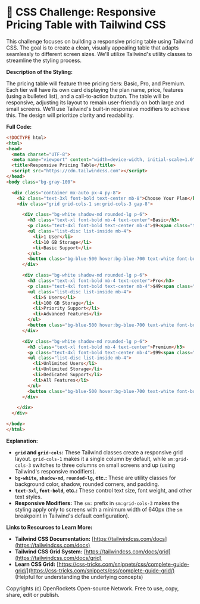 # 🐞 CSS Challenge:  Responsive Pricing Table with Tailwind CSS


This challenge focuses on building a responsive pricing table using Tailwind CSS.  The goal is to create a clean, visually appealing table that adapts seamlessly to different screen sizes.  We'll utilize Tailwind's utility classes to streamline the styling process.

**Description of the Styling:**

The pricing table will feature three pricing tiers: Basic, Pro, and Premium. Each tier will have its own card displaying the plan name, price, features (using a bulleted list), and a call-to-action button.  The table will be responsive, adjusting its layout to remain user-friendly on both large and small screens. We'll use Tailwind's built-in responsive modifiers to achieve this.  The design will prioritize clarity and readability.


**Full Code:**

```html
<!DOCTYPE html>
<html>
<head>
  <meta charset="UTF-8">
  <meta name="viewport" content="width=device-width, initial-scale=1.0">
  <title>Responsive Pricing Table</title>
  <script src="https://cdn.tailwindcss.com"></script>
</head>
<body class="bg-gray-100">

  <div class="container mx-auto px-4 py-8">
    <h2 class="text-3xl font-bold text-center mb-8">Choose Your Plan</h2>
    <div class="grid grid-cols-1 sm:grid-cols-3 gap-8">

      <div class="bg-white shadow-md rounded-lg p-6">
        <h3 class="text-xl font-bold mb-4 text-center">Basic</h3>
        <p class="text-4xl font-bold text-center mb-4">$9<span class="text-base">/month</span></p>
        <ul class="list-disc list-inside mb-4">
          <li>1 User</li>
          <li>10 GB Storage</li>
          <li>Basic Support</li>
        </ul>
        <button class="bg-blue-500 hover:bg-blue-700 text-white font-bold py-2 px-4 rounded">Sign Up</button>
      </div>

      <div class="bg-white shadow-md rounded-lg p-6">
        <h3 class="text-xl font-bold mb-4 text-center">Pro</h3>
        <p class="text-4xl font-bold text-center mb-4">$49<span class="text-base">/month</span></p>
        <ul class="list-disc list-inside mb-4">
          <li>5 Users</li>
          <li>100 GB Storage</li>
          <li>Priority Support</li>
          <li>Advanced Features</li>
        </ul>
        <button class="bg-blue-500 hover:bg-blue-700 text-white font-bold py-2 px-4 rounded">Sign Up</button>
      </div>

      <div class="bg-white shadow-md rounded-lg p-6">
        <h3 class="text-xl font-bold mb-4 text-center">Premium</h3>
        <p class="text-4xl font-bold text-center mb-4">$99<span class="text-base">/month</span></p>
        <ul class="list-disc list-inside mb-4">
          <li>Unlimited Users</li>
          <li>Unlimited Storage</li>
          <li>Dedicated Support</li>
          <li>All Features</li>
        </ul>
        <button class="bg-blue-500 hover:bg-blue-700 text-white font-bold py-2 px-4 rounded">Sign Up</button>
      </div>

    </div>
  </div>

</body>
</html>
```

**Explanation:**

* **`grid` and `grid-cols`:**  These Tailwind classes create a responsive grid layout.  `grid-cols-1` makes it a single column by default, while `sm:grid-cols-3` switches to three columns on small screens and up (using Tailwind's responsive modifiers).
* **`bg-white`, `shadow-md`, `rounded-lg`, etc.:** These are utility classes for background color, shadow, rounded corners, and padding.
* **`text-3xl`, `font-bold`, etc.:** These control text size, font weight, and other text styles.
* **Responsive Modifiers:** The `sm:` prefix in `sm:grid-cols-3` makes the styling apply only to screens with a minimum width of 640px (the `sm` breakpoint in Tailwind's default configuration).


**Links to Resources to Learn More:**

* **Tailwind CSS Documentation:** [https://tailwindcss.com/docs](https://tailwindcss.com/docs)
* **Tailwind CSS Grid System:** [https://tailwindcss.com/docs/grid](https://tailwindcss.com/docs/grid)
* **Learn CSS Grid:** [https://css-tricks.com/snippets/css/complete-guide-grid/](https://css-tricks.com/snippets/css/complete-guide-grid/) (Helpful for understanding the underlying concepts)


Copyrights (c) OpenRockets Open-source Network. Free to use, copy, share, edit or publish.

